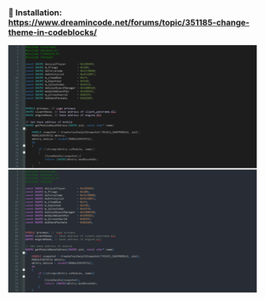 ### :beginner: Installation: https://www.dreamincode.net/forums/topic/351185-change-theme-in-codeblocks/

![Preview](https://github.com/PoorlyDefinedBehaviour/codeblocks-themes/blob/master/images/theme1.png)
![Preview](https://github.com/PoorlyDefinedBehaviour/codeblocks-themes/blob/master/images/theme2.png)
